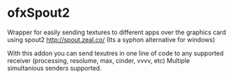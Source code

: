 ofxSpout2
=========

Wrapper for easily sending textures to different apps over the graphics card using spout2
http://spout.zeal.co/ (Its a syphon alternative for windows)

With this addon you can send texutres in one line of code to any supported receiver (processing, resolume, max, cinder, vvvv, etc)
Multiple simultanious senders supported.





